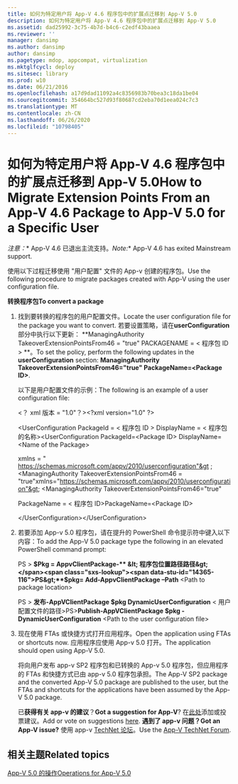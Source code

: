 ```yaml
---
title: 如何为特定用户将 App-V 4.6 程序包中的扩展点迁移到 App-V 5.0
description: 如何为特定用户将 App-V 4.6 程序包中的扩展点迁移到 App-V 5.0
ms.assetid: dad25992-3c75-4b7d-b4c6-c2edf43baaea
ms.reviewer: ''
manager: dansimp
ms.author: dansimp
author: dansimp
ms.pagetype: mdop, appcompat, virtualization
ms.mktglfcycl: deploy
ms.sitesec: library
ms.prod: w10
ms.date: 06/21/2016
ms.openlocfilehash: a17d9dad11092a4c8356983b70bea3c18da1be04
ms.sourcegitcommit: 354664bc527d93f80687cd2eba70d1eea024c7c3
ms.translationtype: MT
ms.contentlocale: zh-CN
ms.lasthandoff: 06/26/2020
ms.locfileid: "10798405"
---
```

# <span data-ttu-id="14365-103">如何为特定用户将 App-V 4.6 程序包中的扩展点迁移到 App-V 5.0</span><span class="sxs-lookup"><span data-stu-id="14365-103">How to Migrate Extension Points From an App-V 4.6 Package to App-V 5.0 for a Specific User</span></span>

<span data-ttu-id="14365-104">*注意：*\* App-V 4.6 已退出主流支持。</span><span class="sxs-lookup"><span data-stu-id="14365-104">*Note:*\* App-V 4.6 has exited Mainstream support.</span></span>

<span data-ttu-id="14365-105">使用以下过程迁移使用 "用户配置" 文件的 App-v 创建的程序包。</span><span class="sxs-lookup"><span data-stu-id="14365-105">Use the following procedure to migrate packages created with App-V using the user configuration file.</span></span>

**<span data-ttu-id="14365-106">转换程序包</span><span class="sxs-lookup"><span data-stu-id="14365-106">To convert a package</span></span>**

1. <span data-ttu-id="14365-107">找到要转换的程序包的用户配置文件。</span><span class="sxs-lookup"><span data-stu-id="14365-107">Locate the user configuration file for the package you want to convert.</span></span> <span data-ttu-id="14365-108">若要设置策略，请在**userConfiguration**部分中执行以下更新： \*\*ManagingAuthority TakeoverExtensionPointsFrom46 = "true" PACKAGENAME = &lt; 程序包 ID &gt; \*\*。</span><span class="sxs-lookup"><span data-stu-id="14365-108">To set the policy, perform the following updates in the **userConfiguration** section: **ManagingAuthority TakeoverExtensionPointsFrom46="true" PackageName=&lt;Package ID&gt;**.</span></span>

   <span data-ttu-id="14365-109">以下是用户配置文件的示例：</span><span class="sxs-lookup"><span data-stu-id="14365-109">The following is an example of a user configuration file:</span></span>

   <span data-ttu-id="14365-110">&lt;？ xml 版本 = "1.0"？&gt;</span><span class="sxs-lookup"><span data-stu-id="14365-110">&lt;?xml version="1.0" ?&gt;</span></span>

   <span data-ttu-id="14365-111">&lt;UserConfiguration PackageId = &lt; 程序包 ID &gt; DisplayName = &lt; 程序包的名称&gt;</span><span class="sxs-lookup"><span data-stu-id="14365-111">&lt;UserConfiguration PackageId=&lt;Package ID&gt; DisplayName=&lt;Name of the Package&gt;</span></span>

   <span data-ttu-id="14365-112">xmlns = " <https://schemas.microsoft.com/appv/2010/userconfiguration"&gt> ; &lt;ManagingAuthority TakeoverExtensionPointsFrom46 = "true"</span><span class="sxs-lookup"><span data-stu-id="14365-112">xmlns="<https://schemas.microsoft.com/appv/2010/userconfiguration"&gt>; &lt;ManagingAuthority TakeoverExtensionPointsFrom46="true"</span></span>

   <span data-ttu-id="14365-113">PackageName = &lt; 程序包 ID&gt;</span><span class="sxs-lookup"><span data-stu-id="14365-113">PackageName=&lt;Package ID&gt;</span></span>

   <span data-ttu-id="14365-114">&lt;/UserConfiguration&gt;</span><span class="sxs-lookup"><span data-stu-id="14365-114">&lt;/UserConfiguration&gt;</span></span>

2. <span data-ttu-id="14365-115">若要添加 App-v 5.0 程序包，请在提升的 PowerShell 命令提示符中键入以下内容：</span><span class="sxs-lookup"><span data-stu-id="14365-115">To add the App-V 5.0 package type the following in an elevated PowerShell command prompt:</span></span>

   <span data-ttu-id="14365-116">PS &gt; **$Pkg = AppvClientPackage-** &lt; 程序包位置路径路径&gt;</span><span class="sxs-lookup"><span data-stu-id="14365-116">PS&gt;**$pkg= Add-AppvClientPackage –Path** &lt;Path to package location&gt;</span></span>

   <span data-ttu-id="14365-117">PS &gt; **发布-AppVClientPackage $pkg DynamicUserConfiguration** &lt; 用户配置文件的路径&gt;</span><span class="sxs-lookup"><span data-stu-id="14365-117">PS&gt;**Publish-AppVClientPackage $pkg -DynamicUserConfiguration** &lt;Path to the user configuration file&gt;</span></span>

3. <span data-ttu-id="14365-118">现在使用 FTAs 或快捷方式打开应用程序。</span><span class="sxs-lookup"><span data-stu-id="14365-118">Open the application using FTAs or shortcuts now.</span></span> <span data-ttu-id="14365-119">应用程序应使用 App-v 5.0 打开。</span><span class="sxs-lookup"><span data-stu-id="14365-119">The application should open using App-V 5.0.</span></span>

   <span data-ttu-id="14365-120">将向用户发布 app-v SP2 程序包和已转换的 App-v 5.0 程序包，但应用程序的 FTAs 和快捷方式已由 app-v 5.0 程序包承担。</span><span class="sxs-lookup"><span data-stu-id="14365-120">The App-V SP2 package and the converted App-V 5.0 package are published to the user, but the FTAs and shortcuts for the applications have been assumed by the App-V 5.0 package.</span></span>

   <span data-ttu-id="14365-121">已**获得有关 app-v 的建议**？</span><span class="sxs-lookup"><span data-stu-id="14365-121">**Got a suggestion for App-V**?</span></span> <span data-ttu-id="14365-122">在[此处](http://appv.uservoice.com/forums/280448-microsoft-application-virtualization)添加或投票建议。</span><span class="sxs-lookup"><span data-stu-id="14365-122">Add or vote on suggestions [here](http://appv.uservoice.com/forums/280448-microsoft-application-virtualization).</span></span> **<span data-ttu-id="14365-123">遇到了 app-v 问题？</span><span class="sxs-lookup"><span data-stu-id="14365-123">Got an App-V issue?</span></span>** <span data-ttu-id="14365-124">使用 app-v [TechNet 论坛](https://social.technet.microsoft.com/Forums/home?forum=mdopappv)。</span><span class="sxs-lookup"><span data-stu-id="14365-124">Use the [App-V TechNet Forum](https://social.technet.microsoft.com/Forums/home?forum=mdopappv).</span></span>

## <span data-ttu-id="14365-125">相关主题</span><span class="sxs-lookup"><span data-stu-id="14365-125">Related topics</span></span>


[<span data-ttu-id="14365-126">App-V 5.0 的操作</span><span class="sxs-lookup"><span data-stu-id="14365-126">Operations for App-V 5.0</span></span>](operations-for-app-v-50.md)

 

 





